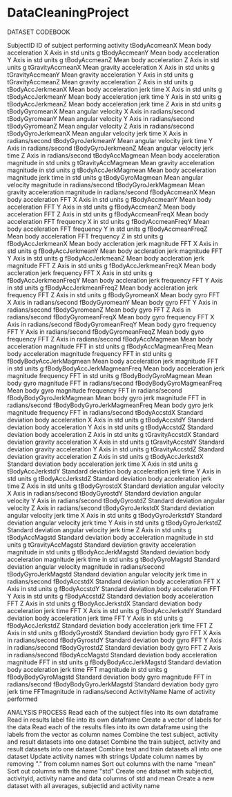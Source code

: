 # DataCleaningProject
DATASET CODEBOOK

SubjectID                     ID of subject performing activity
tBodyAccmeanX                 Mean body acceleration X Axis in std units g
tBodyAccmeanY                 Mean body acceleration Y Axis in std units g
tBodyAccmeanZ                 Mean body acceleration Z Axis in std units g
tGravityAccmeanX              Mean gravity acceleration X Axis in std units g
tGravityAccmeanY              Mean gravity acceleration Y Axis in std units g
tGravityAccmeanZ              Mean gravity acceleration Z Axis in std units g
tBodyAccJerkmeanX             Mean body acceleration jerk time X Axis in std units g
tBodyAccJerkmeanY             Mean body acceleration jerk time Y Axis in std units g
tBodyAccJerkmeanZ             Mean body acceleration jerk time Z Axis in std units g
tBodyGyromeanX                Mean angular velocity X Axis in radians/second
tBodyGyromeanY                Mean angular velocity Y Axis in radians/second
tBodyGyromeanZ                Mean angular velocity Z Axis in radians/second
tBodyGyroJerkmeanX            Mean angular velocity jerk time X Axis in radians/second
tBodyGyroJerkmeanY            Mean angular velocity jerk time Y Axis in radians/second
tBodyGyroJerkmeanZ            Mean angular velocity jerk time Z Axis in radians/second
tBodyAccMagmean               Mean body acceleration magnitude in std units g
tGravityAccMagmean            Mean gravity acceleration magnitude in std units g
tBodyAccJerkMagmean           Mean body acceleration magnitude jerk time in std units g
tBodyGyroMagmean              Mean angular velocity magnitude in radians/second
tBodyGyroJerkMagmean          Mean gravity acceleration magnitude in radians/second
fBodyAccmeanX                 Mean body acceleration FFT X Axis in std units g
fBodyAccmeanY                 Mean body acceleration FFT Y Axis in std units g
fBodyAccmeanZ                 Mean body acceleration FFT Z Axis in std units g
fBodyAccmeanFreqX             Mean body acceleration FFT frequency X in std units g
fBodyAccmeanFreqY             Mean body acceleration FFT frequency Y in std units g
fBodyAccmeanFreqZ             Mean body acceleration FFT frequency Z in std units g
fBodyAccJerkmeanX             Mean body accleration jerk magnitude FFT X Axis in std units g
fBodyAccJerkmeanY             Mean body accleration jerk magnitude FFT Y Axis in std units g
fBodyAccJerkmeanZ             Mean body accleration jerk magnitude FFT Z Axis in std units g
fBodyAccJerkmeanFreqX         Mean body accleration jerk frequency FFT X Axis in std units g
fBodyAccJerkmeanFreqY         Mean body accleration jerk frequency FFT Y Axis in std units g
fBodyAccJerkmeanFreqZ         Mean body accleration jerk frequency FFT Z Axis in std units g
fBodyGyromeanX                Mean body gyro FFT X Axis in radians/second
fBodyGyromeanY                Mean body gyro FFT Y Axis in radians/second
fBodyGyromeanZ                Mean body gyro FFT Z Axis in radians/second
fBodyGyromeanFreqX            Mean body gyro frequency FFT X Axis in radians/second
fBodyGyromeanFreqY            Mean body gyro frequency FFT Y Axis in radians/second
fBodyGyromeanFreqZ            Mean body gyro frequency FFT Z Axis in radians/second
fBodyAccMagmean               Mean body acceleration magnitude FFT in std units g
fBodyAccMagmeanFreq           Mean body acceleration magnitude frequency FFT in std units g
fBodyBodyAccJerkMagmean       Mean body acceleration jerk magnitude FFT in std units g
fBodyBodyAccJerkMagmeanFreq   Mean body acceleration jerk magnitude frequency FFT in std units g
fBodyBodyGyroMagmean          Mean body gyro magnitude FFT in radians/second
fBodyBodyGyroMagmeanFreq      Mean body gyro magnitude frequency FFT in radians/second
fBodyBodyGyroJerkMagmean      Mean body gyro jerk magnitude FFT in radians/second
fBodyBodyGyroJerkMagmeanFreq  Mean body gyro jerk magnitude frequency FFT in radians/second
tBodyAccstdX                  Standard deviation body acceleration X Axis in std units g
tBodyAccstdY                  Standard deviation body acceleration Y Axis in std units g
tBodyAccstdZ                  Standard deviation body acceleration Z Axis in std units g
tGravityAccstdX               Standard deviation gravity acceleration X Axis in std units g
tGravityAccstdY               Standard deviation gravity acceleration Y Axis in std units g
tGravityAccstdZ               Standard deviation gravity acceleration Z Axis in std units g
tBodyAccJerkstdX              Standard deviation body acceleration jerk time X Axis in std units g
tBodyAccJerkstdY              Standard deviation body acceleration jerk time Y Axis in std units g
tBodyAccJerkstdZ              Standard deviation body acceleration jerk time Z Axis in std units g
tBodyGyrostdX                 Standard deviation angular velocity X Axis in radians/second
tBodyGyrostdY                 Standard deviation angular velocity Y Axis in radians/second
tBodyGyrostdZ                 Standard deviation angular velocity Z Axis in radians/second
tBodyGyroJerkstdX             Standard deviation angular velocity jerk time X Axis in std units g
tBodyGyroJerkstdY             Standard deviation angular velocity jerk time Y Axis in std units g
tBodyGyroJerkstdZ             Standard deviation angular velocity jerk time Z Axis in std units g
tBodyAccMagstd                Standard deviation body acceleration magnitude in std units g
tGravityAccMagstd             Standard deviation gravity acceleration magnitude in std units g
tBodyAccJerkMagstd            Standard deviation body acceleration magnitude jerk time in std units g
tBodyGyroMagstd               Standard deviation angular velocity magnitude in radians/second
tBodyGyroJerkMagstd           Standard deviation angular velocity jerk time in radians/second
fBodyAccstdX                  Standard deviation body acceleration FFT X Axis in std units g
fBodyAccstdY                  Standard deviation body acceleration FFT Y Axis in std units g
fBodyAccstdZ                  Standard deviation body acceleration FFT Z Axis in std units g
fBodyAccJerkstdX              Standard deviation body acceleration jerk time FFT X Axis in std units g
fBodyAccJerkstdY              Standard deviation body acceleration jerk time FFT Y Axis in std units g
fBodyAccJerkstdZ              Standard deviation body acceleration jerk time FFT Z Axis in std units g
fBodyGyrostdX                 Standard deviation body gyro FFT X Axis in radians/second
fBodyGyrostdY                 Standard deviation body gyro FFT Y Axis in radians/second
fBodyGyrostdZ                 Standard deviation body gyro FFT Z Axis in radians/second
fBodyAccMagstd                Standard deviation body acceleration magnitude FFT in std units g
fBodyBodyAccJerkMagstd        Standard deviation body acceleration jerk time FFT magnitude in std units g
fBodyBodyGyroMagstd           Standard deviation body gyro magnitude FFT in radians/second
fBodyBodyGyroJerkMagstd       Standard deviation body gyro jerk time FFTmagnitude in radians/second
ActivityName                  Name of activity performed


ANALYSIS PROCESS
Read each of the subject files into its own dataframe
Read in results label file into its own dataframe
Create a vector of labels for the data
Read each of the results files into its own dataframe using the labels from the vector as column names
Combine the test subject, activity and result datasets into one dataset
Combine the train subject, activity and result datasets into one dataset
Combine test and train datasets all into one dataset
Update activity names with strings
Update column names by removing "." from column names
Sort out columns with the name "mean"
Sort out columns with the name "std"
Create one dataset with subjectid, activityid, activity name and data columns of std and mean
Create a new dataset with all averages, subjectid and activity name

